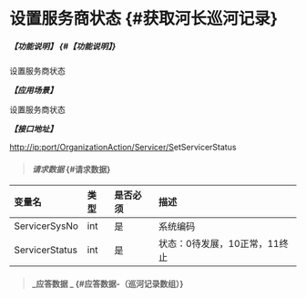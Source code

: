 # 设置服务商状态 {#获取河长巡河记录}

##### _【功能说明】_ {#【功能说明】}

设置服务商状态

_**【应用场景】**_

设置服务商状态

_**【接口地址】**_

[http://ip:port/OrganizationAction/Servicer/S](http://ip:port/HMQuery/PatrolRiver/GetPatrolRivers)etServicerStatus

> #### _请求数据_ {#请求数据}

| 变量名 | 类型 | 是否必须 | 描述 |
| :--- | :--- | :--- | :--- |
| ServicerSysNo | int | 是 | 系统编码 |
| ServicerStatus | int | 是 | 状态：0待发展，10正常，11终止 |

> #### _应答数据 _ {#应答数据-（巡河记录数组）}



